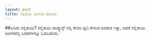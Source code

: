 ```yaml
---
layout: post
title: ನಲ್ಲಿಕಾಯಿ ಅಂಗಳದ ಪರಿಚಯ
---
```


##ಏನಿದು ನಲ್ಲಿಕಾಯಿ?
ನಲ್ಲಿಕಾಯಿ ಪಾಡ್ಕ್ಯಾಸ್ಟ್ ನಲ್ಲಿ ಕೇವಲ ಧ್ವನಿ ಕೇಳುವ ಅವಕಾಶ ಇತ್ತು, ಆದರೆ ನಲ್ಲಿಕಾಯಿ ಅಂಗಳದಲ್ಲಿ ಬರಹಗಳನ್ನೂ ಓದಬಹುದು.

